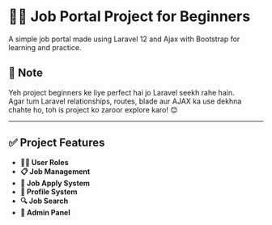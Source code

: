 # 🧑‍💻 Job Portal Project for Beginners

A simple job portal made using Laravel 12  and Ajax with Bootstrap for learning and practice.  

## 📌 Note

Yeh project beginners ke liye perfect hai jo Laravel seekh rahe hain.  
Agar tum Laravel relationships, routes, blade aur AJAX ka use dekhna chahte ho, toh is project ko zaroor explore karo! 😊


---

## ✅ Project Features

- **🧑‍💼 User Roles** 
- **📋 Job Management** 
- **📨 Job Apply System**
- **👤 Profile System** 
- **🔍 Job Search**
- **📢 Admin Panel** 


